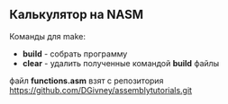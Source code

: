 ## Калькулятор на NASM
Команды для make:
* **build** - собрать программу
* **clear** - удалить полученные командой **build** файлы

файл **functions.asm** взят с репозитория https://github.com/DGivney/assemblytutorials.git